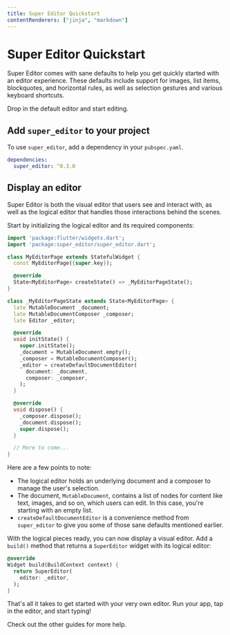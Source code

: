 ```yaml
---
title: Super Editor Quickstart
contentRenderers: ["jinja", "markdown"]
---
```


# Super Editor Quickstart
Super Editor comes with sane defaults to help you get quickly started with an editor experience. These defaults include support for images, list items, blockquotes, and horizontal rules, as well as selection gestures and various keyboard shortcuts.

Drop in the default editor and start editing.

## Add `super_editor` to your project
To use `super_editor`, add a dependency in your `pubspec.yaml`.

```yaml
dependencies:
  super_editor: ^0.3.0
```

## Display an editor
Super Editor is both the visual editor that users see and interact with, as well as the logical editor that handles those interactions behind the scenes. 

Start by initializing the logical editor and its required components:

```dart
import 'package:flutter/widgets.dart';
import 'package:super_editor/super_editor.dart';

class MyEditorPage extends StatefulWidget {
  const MyEditorPage({super.key});

  @override
  State<MyEditorPage> createState() => _MyEditorPageState();
}

class _MyEditorPageState extends State<MyEditorPage> {
  late MutableDocument _document;
  late MutableDocumentComposer _composer;
  late Editor _editor;

  @override
  void initState() {
    super.initState();
    _document = MutableDocument.empty();
    _composer = MutableDocumentComposer();
    _editor = createDefaultDocumentEditor(
      document: _document,
      composer: _composer,
    );
  }

  @override
  void dispose() {
    _composer.dispose();
    _document.dispose();
    super.dispose();
  }

  // More to come...
}
```

Here are a few points to note:

- The logical editor holds an underlying document and a composer to manage the user's selection.
- The document, `MutableDocument`, contains a list of nodes for content like text, images, and so on, which users can edit. In this case, you're starting with an empty list.
- `createDefaultDocumentEditor` is a convenience method from `super_editor` to give you some of those sane defaults mentioned earlier.
    
With the logical pieces ready, you can now display a visual editor. Add a `build()` method that returns a `SuperEditor` widget with its logical editor:
    
```dart
@override
Widget build(BuildContext context) {
  return SuperEditor(
    editor: _editor,
  );
}
```

That's all it takes to get started with your very own editor. Run your app, tap in the editor, and start typing!

Check out the other guides for more help.